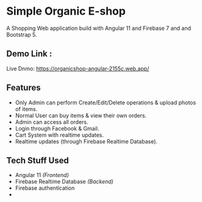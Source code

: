# Simple Organic E-shop

A Shopping Web application build with Angular 11 and Firebase 7 and and Bootstrap 5.

## Demo Link :

Live Dnmo: https://organicshop-angular-2155c.web.app/


## Features

- Only Admin can perform Create/Edit/Delete operations & upload photos of items.
- Normal User can buy items & view their own orders.
- Admin can access all orders.
- Login through Facebook & Gmail.
- Cart System with realtime updates.
- Realtime updates (through Firebase Realtime Database).


## Tech Stuff Used

- Angular 11 *(Frontend)*
- Firebase Realtime Database *(Backend)*
- Firebase authentication
-

